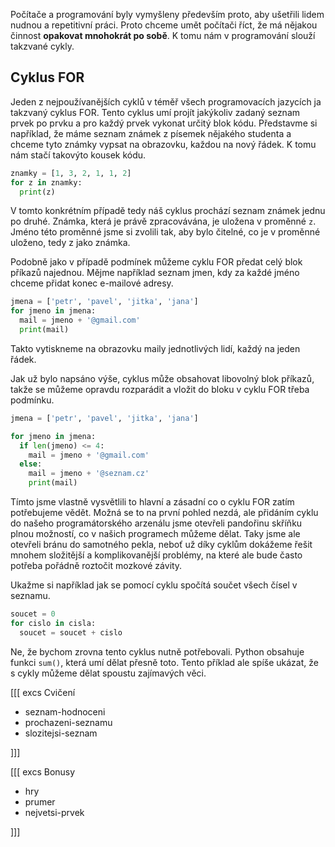 Počítače a programování byly vymyšleny především proto, aby ušetřili lidem
nudnou a repetitivní práci. Proto chceme umět počítači říct, že má nějakou
činnost **opakovat mnohokrát po sobě**. K tomu nám v programování slouží takzvané
cykly.

## Cyklus FOR

Jeden z nejpoužívanějších cyklů v téměř všech programovacích jazycích ja
takzvaný cyklus FOR. Tento cyklus umí projít jakýkoliv zadaný seznam prvek po
prvku a pro každý prvek vykonat určitý blok kódu. Představme si například, že
máme seznam známek z písemek nějakého studenta a chceme tyto známky vypsat na
obrazovku, každou na nový řádek. K tomu nám stačí takovýto kousek kódu.

```python
znamky = [1, 3, 2, 1, 1, 2]
for z in znamky:
  print(z)
```

V tomto konkrétním případě tedy náš cyklus prochází seznam známek jednu po
druhé. Známka, která je právě zpracovávána, je uložena v proměnné `z`. Jméno
této proměnné jsme si zvolili tak, aby bylo čitelné, co je v proměnné uloženo,
tedy z jako známka.

Podobně jako v případě podmínek můžeme cyklu FOR předat celý blok příkazů
najednou. Mějme například seznam jmen, kdy za každé jméno chceme přidat konec
e-mailové adresy.

```python
jmena = ['petr', 'pavel', 'jitka', 'jana']
for jmeno in jmena:
  mail = jmeno + '@gmail.com'
  print(mail)
```

Takto vytiskneme na obrazovku maily jednotlivých lidí, každý na jeden řádek.

Jak už bylo napsáno výše, cyklus může obsahovat libovolný blok příkazů, takže
se můžeme opravdu rozparádit a vložit do bloku v cyklu FOR třeba podmínku.

```python
jmena = ['petr', 'pavel', 'jitka', 'jana']

for jmeno in jmena:
  if len(jmeno) <= 4:
    mail = jmeno + '@gmail.com'
  else:
    mail = jmeno + '@seznam.cz'
    print(mail)
```

Tímto jsme vlastně vysvětlili to hlavní a zásadní co o cyklu FOR zatím
potřebujeme vědět. Možná se to na první pohled nezdá, ale přidáním cyklu do
našeho programátorského arzenálu jsme otevřeli pandořinu skříňku plnou
možností, co v našich programech můžeme dělat. Taky jsme ale otevřeli bránu do
samotného pekla, neboť už díky cyklům dokážeme řešit mnohem složitější a
komplikovanější problémy, na které ale bude často potřeba pořádně roztočit
mozkové závity.

Ukažme si například jak se pomocí cyklu spočítá součet všech čísel v seznamu.

```python
soucet = 0
for cislo in cisla:
  soucet = soucet + cislo
```

Ne, že bychom zrovna tento cyklus nutně potřebovali. Python obsahuje funkci
`sum()`, která umí dělat přesně toto. Tento příklad ale spíše ukázat, že s
cykly můžeme dělat spoustu zajímavých věci.

[[[ excs Cvičení

- seznam-hodnoceni
- prochazeni-seznamu
- slozitejsi-seznam

]]]

[[[ excs Bonusy

- hry
- prumer
- nejvetsi-prvek

]]]

